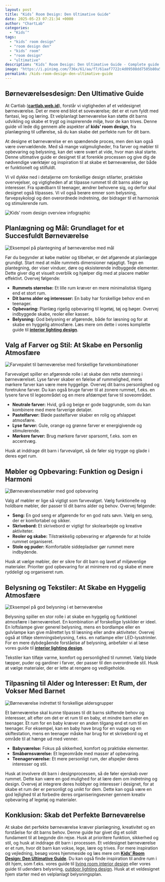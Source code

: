 ```yaml
---
layout: post
title: "Kids’ Room Design: Den Ultimative Guide"
date: 2025-05-23 07:21:34 +0000
author: "ChartLab"
categories:
  - "Kids’"
tags:
  - "kids’ room design"
  - "room design den"
  - "kids’ room"
  - "room design"
  - "ultimative"
description: "Kids’ Room Design: Den Ultimative Guide - Complete guide and comprehensive analysis"
image: "https://i.pinimg.com/736x/61/aa/f7/61aaf7722c4d09508dd7505b80a5b352--sleepover-party-girls-slumber-parties.jpg"
permalink: /kids-room-design-den-ultimative-guide
---
```


## Børneværelsesdesign: Den Ultimative Guide

<!--more-->

At Cartlab ([**cartlab.web.id**](https://cartlab.web.id)), forstår vi vigtigheden af et veldesignet børneværelse. Det er mere end blot et soveværelse; det er et rum fyldt med fantasi, leg og læring.  Et velplanlagt børneværelse kan støtte dit barns udvikling og skabe et trygt og inspirerende miljø, hvor de kan trives.  Denne guide vil lede dig gennem alle aspekter af **kids’ room design**, fra planlægning til udførelse, så du kan skabe det perfekte rum for dit barn.

At designe et børneværelse er en spændende proces, men den kan også være overvældende.  Med så mange valgmuligheder, fra farver og møbler til opbevaring og belysning, kan det være svært at vide, hvor man skal starte.  Denne ultimative guide er designet til at forenkle processen og give dig de nødvendige værktøjer og inspiration til at skabe et børneværelse, der både er funktionelt og stilfuldt.

Vi vil dykke ned i detaljerne om forskellige design stilarter, praktiske overvejelser, og vigtigheden af at tilpasse rummet til dit barns alder og interesser.  Fra spædbarn til teenager, ændrer behovene sig, og derfor skal designet også tilpasses.  Vi vil også berøre emner som belysning, farvepsykologi og den overordnede indretning, der bidrager til et harmonisk og stimulerende rum.


![Kids’ room design overview infographic](https://customer.designature.studio/wp-content/uploads/2023/06/kids-room-1-720x720-1.png)


## Planlægning og Mål: Grundlaget for et Succesfuldt Børneværelse

![Eksempel på plantegning af børneværelse med mål](http://www.danielleoakeyinteriors.com/wp-content/uploads/2016/02/Kids-Bedroom-Design.png)

Før du begynder at købe møbler og tilbehør, er det afgørende at planlægge grundigt.  Start med at måle rummets dimensioner nøjagtigt.  Tegn en plantegning, der viser vinduer, døre og eksisterende indbyggede elementer.  Dette giver dig et visuelt overblik og hjælper dig med at placere møbler effektivt.  Overvej følgende:

* **Rummets størrelse:** Et lille rum kræver en mere minimalistisk tilgang end et stort rum.
* **Dit barns alder og interesser:** En baby har forskellige behov end en teenager.
* **Opbevaring:** Planlæg rigelig opbevaring til legetøj, tøj og bøger.  Overvej indbyggede skabe, reoler eller kasser.
* **Belysning:**  God belysning er afgørende, både for læsning og for at skabe en hyggelig atmosfære.  Læs mere om dette i vores komplette guide til [**interior lighting design**](cartlab.web.id/interior-lighting-design-a-complete-guide).


## Valg af Farver og Stil: At Skabe en Personlig Atmosfære

![Farvepalet til børneværelse med forskellige farvekombinationer](https://i.pinimg.com/originals/30/d1/1f/30d11fe591e1cfa78daa9d684a867706.jpg)

Farvevalget spiller en afgørende rolle i at skabe den rette stemning i børneværelset.  Lyse farver skaber en følelse af rummelighed, mens mørkere farver kan være mere hyggelige.  Overvej dit barns personlighed og foretrukne farver.  Du kan også bruge farver til at zonere rummet, f.eks. en lysere farve til legeområdet og en mere afdæmpet farve til soveområdet.

* **Neutrale farver:** Hvid, grå og beige er gode baggrunde, som du kan kombinere med mere farverige detaljer.
* **Pastelfarver:** Bløde pastelfarver skaber en rolig og afslappet atmosfære.
* **Lyse farver:** Gule, orange og grønne farver er energigivende og stimulerende.
* **Mørkere farver:** Brug mørkere farver sparsomt, f.eks. som en accentvæg.

Husk at inddrage dit barn i farvevalget, så de føler sig trygge og glade i deres eget rum.


## Møbler og Opbevaring: Funktion og Design i Harmoni

![Børneværelsesmøbler med god opbevaring](https://i.pinimg.com/736x/61/aa/f7/61aaf7722c4d09508dd7505b80a5b352--sleepover-party-girls-slumber-parties.jpg)

Valg af møbler er lige så vigtigt som farvevalget.  Vælg funktionelle og holdbare møbler, der passer til dit barns alder og behov.  Overvej følgende:

* **Seng:** En god seng er afgørende for en god nats søvn.  Vælg en seng, der er komfortabel og sikker.
* **Skrivebord:** Et skrivebord er vigtigt for skolearbejde og kreative aktiviteter.
* **Reoler og skabe:** Tilstrækkelig opbevaring er afgørende for at holde rummet organiseret.
* **Stole og puder:** Komfortable siddepladser gør rummet mere indbydende.

Husk at vælge møbler, der er sikre for dit barn og lavet af miljøvenlige materialer.  Prioriter god opbevaring for at minimere rod og skabe et mere ryddeligt og organiseret rum.


## Belysning og Tekstiler: At Skabe en Hyggelig Atmosfære

![Eksempel på god belysning i et børneværelse](https://i.imgur.com/NXxc2IC.jpg)

Belysning spiller en stor rolle i at skabe en hyggelig og funktionel atmosfære i børneværelset.  En kombination af forskellige lyskilder er ideel.  En loftslampe giver generel belysning, mens en bordlampe eller en gulvlampe kan give målrettet lys til læsning eller andre aktiviteter.  Overvej også at tilføje stemningsbelysning, f.eks. en natlampe eller LED-lysstrimler.  For en mere dybdegående forståelse af belysning, anbefaler vi at læse vores guide til [**interior lighting design**](cartlab.web.id/interior-lighting-design-a-complete-guide).

Tekstiler kan tilføje varme, komfort og personlighed til rummet.  Vælg bløde tæpper, puder og gardiner i farver, der passer til den overordnede stil.  Husk at vælge materialer, der er lette at rengøre og vedligeholde.


## Tilpasning til Alder og Interesser: Et Rum, der Vokser Med Barnet

![Børneværelse indrettet til forskellige aldersgrupper](https://3.bp.blogspot.com/_wy5yrRZdr8E/TOvRi4wqmGI/AAAAAAAAGMk/2yI12qFUTqo/s1600/emmas-design-blogg-kids-bedroom.jpg)

Et børneværelse skal kunne tilpasses til dit barns skiftende behov og interesser, alt efter om det er et rum til en baby, et mindre barn eller en teenager.  Et rum for en baby kræver en anden tilgang end et rum til en teenager.  For eksempel, kan en baby have brug for en vugge og en skiftestation, mens en teenager måske har brug for et skrivebord og et område til at hænge ud med venner.

* **Babyværelse:** Fokus på sikkerhed, komfort og praktiske elementer.
* **Småbørnsværelse:** Et legeområde med masser af opbevaring.
* **Teenagerværelse:** Et mere personligt rum, der afspejler deres interesser og stil.

Husk at involvere dit barn i designprocessen, så de føler ejerskab over rummet.  Dette kan være en god mulighed for at lære dem om indretning og design.  Overvej at integrere deres hobbyer og interesser i designet, for at skabe et rum der er personligt og unikt for dem.  Dette kan også være en god lejlighed til at forbedre deres organiseringsevner gennem kreativ opbevaring af legetøj og materialer.


## Konklusion: Skab det Perfekte Børneværelse

At skabe det perfekte børneværelse kræver planlægning, kreativitet og en forståelse for dit barns behov.  Denne guide har givet dig et solidt fundament til at begynde din rejse.  Husk at prioritere funktion, sikkerhed og stil, og husk at inddrage dit barn i processen.  Et veldesignet børneværelse er et rum, hvor dit barn kan vokse, lege, lære og trives.  For mere inspiration og vejledning, besøg vores hjemmeside og læs mere om [**Kids’ Room Design: Den Ultimative Guide**](cartlab.web.id/kids-room-design-den-ultimative-guide).  Du kan også finde inspiration til andre rum i dit hjem, som f.eks. vores guide til [living room interior design](cartlab.web.id/living-room-interior-design-trends-and-inspiration) eller vores guide til udendørs belysning, [outdoor lighting design](cartlab.web.id/outdoor-lighting-design-den-komplette-guide).  Husk at et veldesignet hjem starter med en velplanlagt belysningsplan.

